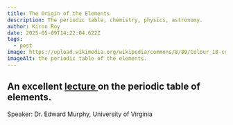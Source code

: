 ```yaml
---
title: The Origin of the Elements
description: The periodic table, chemistry, physics, astronomy.
author: Kiron Roy
date: 2025-05-09T14:22:04.622Z
tags:
  - post
image: https://upload.wikimedia.org/wikipedia/commons/8/89/Colour_18-col_PT_with_labels.png
imageAlt: the periodic table of the elements.
---
```

## An excellent  [lecture](https://www.youtube.com/watch?v=ZJQjjBR6PbY&ab_channel=JeffersonLab)[ ](https://www.youtube.com/watch?v=ZJQjjBR6PbY&ab_channel=JeffersonLab) on the periodic table of elements.

Speaker: Dr. Edward Murphy, University of Virginia
